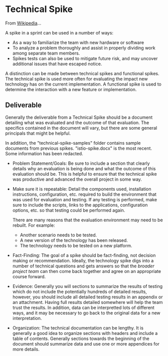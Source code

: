 # Technical Spike

From [Wikipedia](<https://en.wikipedia.org/wiki/Spike_(software_development)>)...

A spike in a sprint can be used in a number of ways:

-   As a way to familiarize the team with new hardware or software
-   To analyze a problem thoroughly and assist in properly dividing work among separate team members.
-   Spikes tests can also be used to mitigate future risk, and may uncover additional issues that have escaped notice.

A distinction can be made between technical spikes and functional spikes. The technical spike is used more often for evaluating the impact new technology has on the current implementation. A functional spike is used to determine the interaction with a new feature or implementation.

## Deliverable

Generally the deliverable from a Technical Spike should be a document detailing what was evaluated and the outcome of that evaluation. The specifics contained in the document will vary, but there are some general principals that might be helpful.

In addition, the "technical-spike-samples" folder contains sample documents from previous spikes. "istio-spike.docx" is the most recent. Some information has been redacted.

-   Problem Statement/Goals: Be sure to include a section that clearly details why an evaluation is being done and what the outcome of this evaluation should be. This is helpful to ensure that the technical spike was productive and advanced the overall project in some way.

-   Make sure it is repeatable: Detail the components used, installation instructions, configuration, etc. required to build the environment that was used for evaluation and testing. If any testing is performed, make sure to include the scripts, links to the applications, configuration options, etc. so that testing could be performed again.

    There are many reasons that the evaluation environment may need to be rebuilt. For example:

    -   Another scenario needs to be tested.
    -   A new version of the technology has been released.
    -   The technology needs to be tested on a new platform.

-   Fact-Finding: The goal of a spike should be fact-finding, not decision making or recommendation. Ideally, the technology spike digs into a number of technical questions and gets answers so that the _broader project team_ can then come back together and agree on an appropriate course forward.

-   Evidence: Generally you will sections to summarize the results of testing which do not include the potentially hundreds of detailed results, however, you should include all detailed testing results in an appendix or an attachment. Having full results detailed somewhere will help the team trust the results. In addition, data can be interpretted lots of different ways, and it may be necessary to go back to the original data for a new interpretation.

-   Organization: The technical documentation can be lengthy. It is generally a good idea to organize sections with headers and include a table of contents. Generally sections towards the beginning of the document should summarize data and use one or more appendices for more details.
